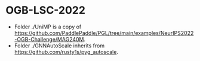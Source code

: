 # OGB-LSC-2022
- Folder ./UniMP is a copy of https://github.com/PaddlePaddle/PGL/tree/main/examples/NeurIPS2022-OGB-Challenge/MAG240M.
- Folder ./GNNAutoScale inherits from https://github.com/rusty1s/pyg_autoscale.

